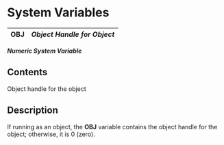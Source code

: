 # System Variables

**OBJ** |  **_Object Handle for Object_**  
---|---  
  
**_Numeric System Variable_**

##  Contents

Object handle for the object

##  Description

If running as an object, the **OBJ** variable contains the object handle for the object; otherwise, it is 0 (zero).
